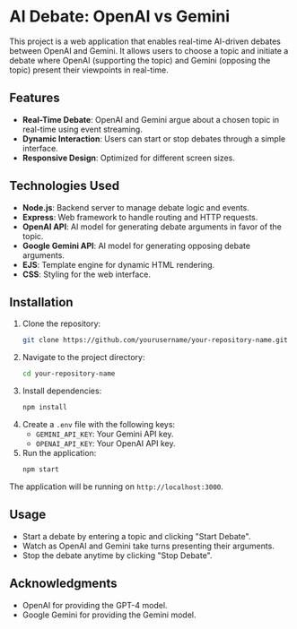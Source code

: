 # AI Debate: OpenAI vs Gemini

This project is a web application that enables real-time AI-driven debates between OpenAI and Gemini. It allows users to choose a topic and initiate a debate where OpenAI (supporting the topic) and Gemini (opposing the topic) present their viewpoints in real-time.

## Features

- **Real-Time Debate**: OpenAI and Gemini argue about a chosen topic in real-time using event streaming.
- **Dynamic Interaction**: Users can start or stop debates through a simple interface.
- **Responsive Design**: Optimized for different screen sizes.

## Technologies Used

- **Node.js**: Backend server to manage debate logic and events.
- **Express**: Web framework to handle routing and HTTP requests.
- **OpenAI API**: AI model for generating debate arguments in favor of the topic.
- **Google Gemini API**: AI model for generating opposing debate arguments.
- **EJS**: Template engine for dynamic HTML rendering.
- **CSS**: Styling for the web interface.

## Installation

1. Clone the repository:
    ```bash
    git clone https://github.com/yourusername/your-repository-name.git
    ```
2. Navigate to the project directory:
    ```bash
    cd your-repository-name
    ```
3. Install dependencies:
    ```bash
    npm install
    ```
4. Create a `.env` file with the following keys:
    - `GEMINI_API_KEY`: Your Gemini API key.
    - `OPENAI_API_KEY`: Your OpenAI API key.
5. Run the application:
    ```bash
    npm start
    ```

The application will be running on `http://localhost:3000`.

## Usage

- Start a debate by entering a topic and clicking "Start Debate".
- Watch as OpenAI and Gemini take turns presenting their arguments.
- Stop the debate anytime by clicking "Stop Debate".


## Acknowledgments

- OpenAI for providing the GPT-4 model.
- Google Gemini for providing the Gemini model.

